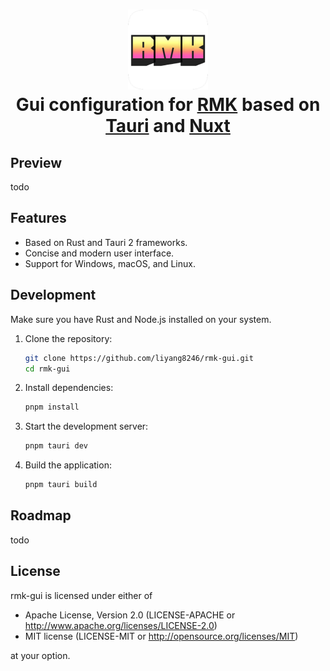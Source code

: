 <h1 align="center">
  <img src="./src-tauri/icons/icon.png" alt="Clash" width="128" />
  <br>
  Gui configuration for <a href="https://github.com/HaoboGu/rmk">RMK</a> based on <a href="https://github.com/tauri-apps/tauri">Tauri</a> and <a href="https://github.com/nuxt/nuxt">Nuxt</a>
  <br>
</h1>

## Preview

todo

## Features
- Based on Rust and Tauri 2 frameworks.
- Concise and modern user interface.
- Support for Windows, macOS, and Linux.

## Development
Make sure you have Rust and Node.js installed on your system.
1. Clone the repository:
    ```bash
    git clone https://github.com/liyang8246/rmk-gui.git
    cd rmk-gui
    ```
2. Install dependencies:
    ```bash
    pnpm install
    ```
3. Start the development server:
    ```bash
    pnpm tauri dev
    ```
4. Build the application:
    ```bash
    pnpm tauri build
    ```

## Roadmap
todo

## License

rmk-gui is licensed under either of

- Apache License, Version 2.0 (LICENSE-APACHE or <http://www.apache.org/licenses/LICENSE-2.0>)
- MIT license (LICENSE-MIT or <http://opensource.org/licenses/MIT>)

at your option.